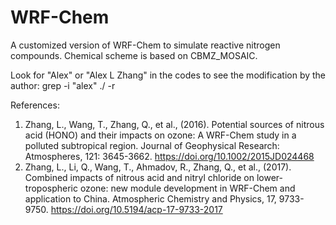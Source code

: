# WRF-Chem
A customized version of WRF-Chem to simulate reactive nitrogen compounds. Chemical scheme is based on CBMZ_MOSAIC.

Look for "Alex" or "Alex L Zhang" in the codes to see the modification by the author: grep -i "alex" ./ -r

References:
1. Zhang, L., Wang, T., Zhang, Q., et al., (2016). Potential sources of nitrous acid (HONO) and their impacts on ozone: A WRF-Chem study in a polluted subtropical region. Journal of Geophysical Research: Atmospheres, 121: 3645-3662. https://doi.org/10.1002/2015JD024468
2. Zhang, L., Li, Q., Wang, T., Ahmadov, R., Zhang, Q., et al., (2017). Combined impacts of nitrous acid and nitryl chloride on lower-tropospheric ozone: new module development in WRF-Chem and application to China. Atmospheric Chemistry and Physics, 17, 9733-9750. https://doi.org/10.5194/acp-17-9733-2017
